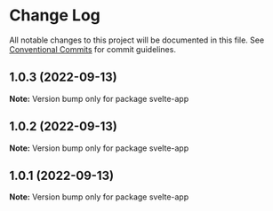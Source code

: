 # Change Log

All notable changes to this project will be documented in this file.
See [Conventional Commits](https://conventionalcommits.org) for commit guidelines.

## 1.0.3 (2022-09-13)

**Note:** Version bump only for package svelte-app





## 1.0.2 (2022-09-13)

**Note:** Version bump only for package svelte-app





## 1.0.1 (2022-09-13)

**Note:** Version bump only for package svelte-app
